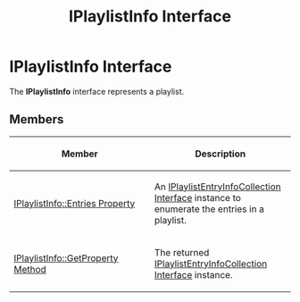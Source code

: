 ﻿---
title: IPlaylistInfo Interface
TOCTitle: IPlaylistInfo Interface
ms:assetid: 0457a636-d51d-4012-b278-2c95b5a725f1
ms:mtpsurl: https://msdn.microsoft.com/en-us/library/Dd146255(v=VS.90)
ms:contentKeyID: 19132326
ms.date: 05/02/2012
mtps_version: v=VS.90
---

# IPlaylistInfo Interface

The **IPlaylistInfo** interface represents a playlist.

## Members

<table>
<colgroup>
<col style="width: 50%" />
<col style="width: 50%" />
</colgroup>
<thead>
<tr class="header">
<th><p>Member</p></th>
<th><p>Description</p></th>
</tr>
</thead>
<tbody>
<tr class="odd">
<td><p><a href="iplaylistinfo-entries-property.md">IPlaylistInfo::Entries Property</a></p></td>
<td><p>An <a href="iplaylistentryinfocollection-interface.md">IPlaylistEntryInfoCollection Interface</a> instance to enumerate the entries in a playlist.</p></td>
</tr>
<tr class="even">
<td><p><a href="iplaylistinfo-getproperty-method.md">IPlaylistInfo::GetProperty Method</a></p></td>
<td><p>The returned <a href="iplaylistentryinfocollection-interface.md">IPlaylistEntryInfoCollection Interface</a> instance.</p></td>
</tr>
</tbody>
</table>

